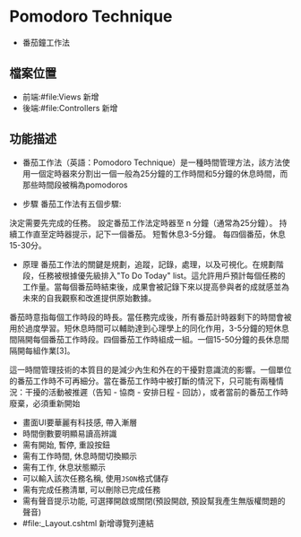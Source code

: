 # Pomodoro Technique
- 番茄鐘工作法

## 檔案位置
- 前端:#file:Views 新增
- 後端:#file:Controllers 新增

## 功能描述
- 番茄工作法（英語：Pomodoro Technique）是一種時間管理方法，該方法使用一個定時器來分割出一個一般為25分鐘的工作時間和5分鐘的休息時間，而那些時間段被稱為pomodoros

- 步驟
番茄工作法有五個步驟:

決定需要先完成的任務。
設定番茄工作法定時器至 n 分鐘（通常為25分鐘）。
持續工作直至定時器提示，記下一個番茄。
短暫休息3-5分鐘。
每四個番茄，休息15-30分。

- 原理
番茄工作法的關鍵是規劃，追蹤，記錄，處理，以及可視化。在規劃階段，任務被根據優先級排入"To Do Today" list。這允許用戶預計每個任務的工作量。當每個番茄時結束後，成果會被記錄下來以提高參與者的成就感並為未來的自我觀察和改進提供原始數據。

番茄時意指每個工作時段的時長。當任務完成後，所有番茄計時器剩下的時間會被用於過度學習。短休息時間可以輔助達到心理學上的同化作用，3-5分鐘的短休息間隔開每個番茄工作時段。四個番茄工作時組成一組。一個15-50分鐘的長休息間隔開每組作業[3]。

這一時間管理技術的本質目的是減少內生和外在的干擾對意識流的影響。一個單位的番茄工作時不可再細分。當在番茄工作時中被打斷的情況下，只可能有兩種情況：干擾的活動被推遲（告知 - 協商 - 安排日程 - 回訪），或者當前的番茄工作時廢棄，必須重新開始


- 畫面UI要華麗有科技感, 帶入漸層
- 時間倒數要明顯易讀高辨識
- 需有開始, 暫停, 重設按鈕
- 需有工作時間, 休息時間切換顯示
- 需有工作, 休息狀態顯示
- 可以輸入該次任務名稱, 使用`JSON`格式儲存
- 需有完成任務清單, 可以刪除已完成任務
- 需有聲音提示功能, 可選擇開啟或關閉(預設開啟, 預設幫我產生無版權問題的聲音)
- #file:_Layout.cshtml  新增導覽列連結
